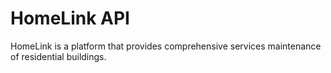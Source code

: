 # HomeLink API
HomeLink is a platform that provides comprehensive services maintenance of residential buildings.

